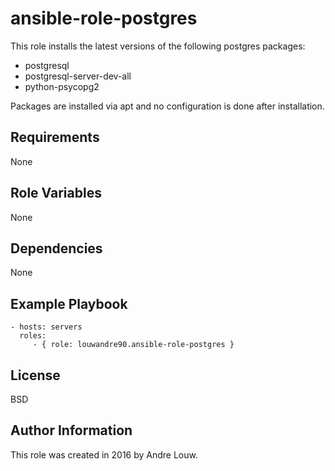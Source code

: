 ansible-role-postgres
=========

This role installs the latest versions of the following postgres packages:
* postgresql
* postgresql-server-dev-all
* python-psycopg2

Packages are installed via apt and no configuration is done after installation. 

Requirements
------------

None

Role Variables
--------------

None

Dependencies
------------

None

Example Playbook
----------------

    - hosts: servers
      roles:
         - { role: louwandre90.ansible-role-postgres }

License
-------

BSD

Author Information
------------------

This role was created in 2016 by Andre Louw.
